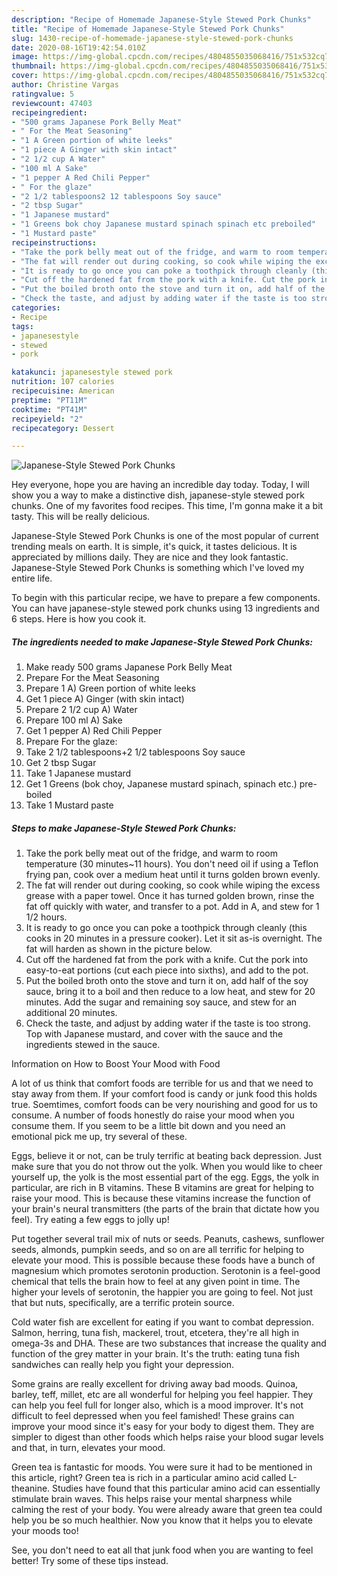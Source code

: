 ```yaml
---
description: "Recipe of Homemade Japanese-Style Stewed Pork Chunks"
title: "Recipe of Homemade Japanese-Style Stewed Pork Chunks"
slug: 1430-recipe-of-homemade-japanese-style-stewed-pork-chunks
date: 2020-08-16T19:42:54.010Z
image: https://img-global.cpcdn.com/recipes/4804855035068416/751x532cq70/japanese-style-stewed-pork-chunks-recipe-main-photo.jpg
thumbnail: https://img-global.cpcdn.com/recipes/4804855035068416/751x532cq70/japanese-style-stewed-pork-chunks-recipe-main-photo.jpg
cover: https://img-global.cpcdn.com/recipes/4804855035068416/751x532cq70/japanese-style-stewed-pork-chunks-recipe-main-photo.jpg
author: Christine Vargas
ratingvalue: 5
reviewcount: 47403
recipeingredient:
- "500 grams Japanese Pork Belly Meat"
- " For the Meat Seasoning"
- "1 A Green portion of white leeks"
- "1 piece A Ginger with skin intact"
- "2 1/2 cup A Water"
- "100 ml A Sake"
- "1 pepper A Red Chili Pepper"
- " For the glaze"
- "2 1/2 tablespoons2 12 tablespoons Soy sauce"
- "2 tbsp Sugar"
- "1 Japanese mustard"
- "1 Greens bok choy Japanese mustard spinach spinach etc preboiled"
- "1 Mustard paste"
recipeinstructions:
- "Take the pork belly meat out of the fridge, and warm to room temperature (30 minutes~11 hours). You don&#39;t need oil if using a Teflon frying pan, cook over a medium heat until it turns golden brown evenly."
- "The fat will render out during cooking, so cook while wiping the excess grease with a paper towel. Once it has turned golden brown, rinse the fat off quickly with water, and transfer to a pot. Add in A, and stew for 1 1/2 hours."
- "It is ready to go once you can poke a toothpick through cleanly (this cooks in 20 minutes in a pressure cooker). Let it sit as-is overnight. The fat will harden as shown in the picture below."
- "Cut off the hardened fat from the pork with a knife. Cut the pork into easy-to-eat portions (cut each piece into sixths), and add to the pot."
- "Put the boiled broth onto the stove and turn it on, add half of the soy sauce, bring it to a boil and then reduce to a low heat, and stew for 20 minutes. Add the sugar and remaining soy sauce, and stew for an additional 20 minutes."
- "Check the taste, and adjust by adding water if the taste is too strong. Top with Japanese mustard, and cover with the sauce and the ingredients stewed in the sauce."
categories:
- Recipe
tags:
- japanesestyle
- stewed
- pork

katakunci: japanesestyle stewed pork 
nutrition: 107 calories
recipecuisine: American
preptime: "PT11M"
cooktime: "PT41M"
recipeyield: "2"
recipecategory: Dessert

---
```



![Japanese-Style Stewed Pork Chunks](https://img-global.cpcdn.com/recipes/4804855035068416/751x532cq70/japanese-style-stewed-pork-chunks-recipe-main-photo.jpg)

Hey everyone, hope you are having an incredible day today. Today, I will show you a way to make a distinctive dish, japanese-style stewed pork chunks. One of my favorites food recipes. This time, I'm gonna make it a bit tasty. This will be really delicious.

Japanese-Style Stewed Pork Chunks is one of the most popular of current trending meals on earth. It is simple, it's quick, it tastes delicious. It is appreciated by millions daily. They are nice and they look fantastic. Japanese-Style Stewed Pork Chunks is something which I've loved my entire life.




To begin with this particular recipe, we have to prepare a few components. You can have japanese-style stewed pork chunks using 13 ingredients and 6 steps. Here is how you cook it.

<!--inarticleads1-->

##### The ingredients needed to make Japanese-Style Stewed Pork Chunks:

1. Make ready 500 grams Japanese Pork Belly Meat
1. Prepare  For the Meat Seasoning
1. Prepare 1 A) Green portion of white leeks
1. Get 1 piece A) Ginger (with skin intact)
1. Prepare 2 1/2 cup A) Water
1. Prepare 100 ml A) Sake
1. Get 1 pepper A) Red Chili Pepper
1. Prepare  For the glaze:
1. Take 2 1/2 tablespoons+2 1/2 tablespoons Soy sauce
1. Get 2 tbsp Sugar
1. Take 1 Japanese mustard
1. Get 1 Greens (bok choy, Japanese mustard spinach, spinach etc.) pre-boiled
1. Take 1 Mustard paste




<!--inarticleads2-->

##### Steps to make Japanese-Style Stewed Pork Chunks:

1. Take the pork belly meat out of the fridge, and warm to room temperature (30 minutes~11 hours). You don&#39;t need oil if using a Teflon frying pan, cook over a medium heat until it turns golden brown evenly.
1. The fat will render out during cooking, so cook while wiping the excess grease with a paper towel. Once it has turned golden brown, rinse the fat off quickly with water, and transfer to a pot. Add in A, and stew for 1 1/2 hours.
1. It is ready to go once you can poke a toothpick through cleanly (this cooks in 20 minutes in a pressure cooker). Let it sit as-is overnight. The fat will harden as shown in the picture below.
1. Cut off the hardened fat from the pork with a knife. Cut the pork into easy-to-eat portions (cut each piece into sixths), and add to the pot.
1. Put the boiled broth onto the stove and turn it on, add half of the soy sauce, bring it to a boil and then reduce to a low heat, and stew for 20 minutes. Add the sugar and remaining soy sauce, and stew for an additional 20 minutes.
1. Check the taste, and adjust by adding water if the taste is too strong. Top with Japanese mustard, and cover with the sauce and the ingredients stewed in the sauce.




Information on How to Boost Your Mood with Food


A lot of us think that comfort foods are terrible for us and that we need to stay away from them. If your comfort food is candy or junk food this holds true. Soemtimes, comfort foods can be very nourishing and good for us to consume. A number of foods honestly do raise your mood when you consume them. If you seem to be a little bit down and you need an emotional pick me up, try several of these.

Eggs, believe it or not, can be truly terrific at beating back depression. Just make sure that you do not throw out the yolk. When you would like to cheer yourself up, the yolk is the most essential part of the egg. Eggs, the yolk in particular, are rich in B vitamins. These B vitamins are great for helping to raise your mood. This is because these vitamins increase the function of your brain's neural transmitters (the parts of the brain that dictate how you feel). Try eating a few eggs to jolly up!

Put together several trail mix of nuts or seeds. Peanuts, cashews, sunflower seeds, almonds, pumpkin seeds, and so on are all terrific for helping to elevate your mood. This is possible because these foods have a bunch of magnesium which promotes serotonin production. Serotonin is a feel-good chemical that tells the brain how to feel at any given point in time. The higher your levels of serotonin, the happier you are going to feel. Not just that but nuts, specifically, are a terrific protein source.

Cold water fish are excellent for eating if you want to combat depression. Salmon, herring, tuna fish, mackerel, trout, etcetera, they're all high in omega-3s and DHA. These are two substances that increase the quality and function of the grey matter in your brain. It's the truth: eating tuna fish sandwiches can really help you fight your depression. 

Some grains are really excellent for driving away bad moods. Quinoa, barley, teff, millet, etc are all wonderful for helping you feel happier. They can help you feel full for longer also, which is a mood improver. It's not difficult to feel depressed when you feel famished! These grains can improve your mood since it's easy for your body to digest them. They are simpler to digest than other foods which helps raise your blood sugar levels and that, in turn, elevates your mood.

Green tea is fantastic for moods. You were sure it had to be mentioned in this article, right? Green tea is rich in a particular amino acid called L-theanine. Studies have found that this particular amino acid can essentially stimulate brain waves. This helps raise your mental sharpness while calming the rest of your body. You were already aware that green tea could help you be so much healthier. Now you know that it helps you to elevate your moods too!

See, you don't need to eat all that junk food when you are wanting to feel better! Try  some  of  these  tips  instead.

